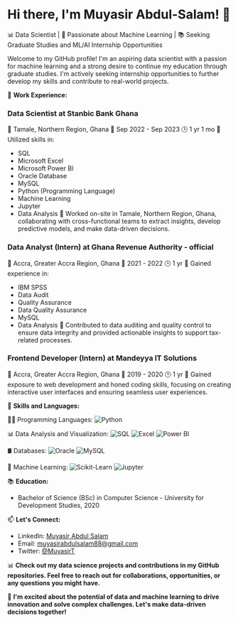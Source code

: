 # Hi there, I'm Muyasir Abdul-Salam! 👋

📊 Data Scientist | 🤖 Passionate about Machine Learning | 📚 Seeking Graduate Studies and ML/AI Internship Opportunities

Welcome to my GitHub profile! I'm an aspiring data scientist with a passion for machine learning and a strong desire to continue my education through graduate studies. I'm actively seeking internship opportunities to further develop my skills and contribute to real-world projects.

🔭 **Work Experience:**

### Data Scientist at Stanbic Bank Ghana
📍 Tamale, Northern Region, Ghana
📅 Sep 2022 - Sep 2023
🕒 1 yr 1 mo
🌟 Utilized skills in:
  - SQL
  - Microsoft Excel
  - Microsoft Power BI
  - Oracle Database
  - MySQL
  - Python (Programming Language)
  - Machine Learning
  - Jupyter
  - Data Analysis
💼 Worked on-site in Tamale, Northern Region, Ghana, collaborating with cross-functional teams to extract insights, develop predictive models, and make data-driven decisions.

### Data Analyst (Intern) at Ghana Revenue Authority - official
📍 Accra, Greater Accra Region, Ghana
📅 2021 - 2022
🕒 1 yr
🌟 Gained experience in:
  - IBM SPSS
  - Data Audit
  - Quality Assurance
  - Data Quality Assurance
  - MySQL
  - Data Analysis
💼 Contributed to data auditing and quality control to ensure data integrity and provided actionable insights to support tax-related processes.

### Frontend Developer (Intern) at Mandeyya IT Solutions
📍 Accra, Greater Accra Region, Ghana
📅 2019 - 2020
🕒 1 yr
🌟 Gained exposure to web development and honed coding skills, focusing on creating interactive user interfaces and ensuring seamless user experiences.

🚀 **Skills and Languages:**

👨‍💻 Programming Languages:
![Python](https://img.shields.io/badge/Python-3776AB?style=flat&logo=python&logoColor=white)

📊 Data Analysis and Visualization:
![SQL](https://img.shields.io/badge/SQL-4479A1?style=flat&logo=sql&logoColor=white)
![Excel](https://img.shields.io/badge/Excel-217346?style=flat&logo=microsoft-excel&logoColor=white)
![Power BI](https://img.shields.io/badge/Power%20BI-F2C811?style=flat&logo=power-bi&logoColor=black)

🛢️ Databases:
![Oracle](https://img.shields.io/badge/Oracle-FF5722?style=flat&logo=oracle&logoColor=white)
![MySQL](https://img.shields.io/badge/MySQL-4479A1?style=flat&logo=mysql&logoColor=white)

🤖 Machine Learning:
![Scikit-Learn](https://img.shields.io/badge/Scikit--Learn-F7931E?style=flat)
![Jupyter](https://img.shields.io/badge/Jupyter-F37626?style=flat&logo=jupyter&logoColor=white)

📚 **Education:**

- Bachelor of Science (BSc) in Computer Science - University for Development Studies, 2020

📫 **Let's Connect:**

- LinkedIn: [Muyasir Abdul Salam](https://linkedin.com/in/muyasir-abdul-salam)
- Email: [muyasirabdulsalam88@gmail.com](mailto:muyasirabdulsalam88@gmail.com)
- Twitter: [@MuyasirT](https://twitter.com/muyasirt)

📊 **Check out my data science projects and contributions in my GitHub repositories. Feel free to reach out for collaborations, opportunities, or any questions you might have.**

🌱 **I'm excited about the potential of data and machine learning to drive innovation and solve complex challenges. Let's make data-driven decisions together!**
